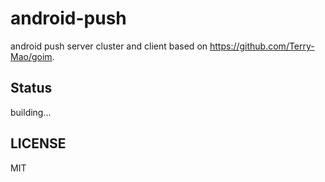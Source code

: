 # android-push
android push server cluster and client based on https://github.com/Terry-Mao/goim.
## Status
building...

## LICENSE
MIT

